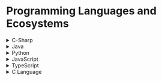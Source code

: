 # Programming Languages and Ecosystems
<details>
  <summary>
    C-Sharp
  </summary>

  ## Language Summary
  C# is an Object oriented, type-safe programming language that runs on .NET framework and .NET Core for platform independence.
  
  ## Features
  1. Automatic Garbage collection
  2. Generics which allows parameterized types, it enables programmers to create classes,interfaces,and methods that work with different data types without having to define the data type **explicitly**.
  3. LINQ - Lambda expressions for Language Integrated Queries
  4. Synchronization and Asynchronization
  5. Classes, Objects, Primitive Types, Generics, user-defined reference and value types.

  ## Data Types
  14 Primitive types and blank Non-primitive types
  |Primitive Type | Details | 
  |-|-|
  |Boolean | true/false data type 1 byte i.e. 8 bits.|
  
  |Non-primitive Types | Details |
  |-|-|
  |Class | Reference type and blueprint for an object, defining properties and behaviors|
  |Struct | Value type and more of a lightweight class, no inheritance, but interfaces allowed |
  |Enum | Are **sets** of named integer constants that are grouped together.|
  |Arrays | Arrays are one of the ways to store a fixed size collection of elements of the same data type.|
  |Strings | A string is a collection of characters stored in a sequential order to form text.|
  
  ## Ecosystem

  
</details>

<details>
  <summary>
    Java
  </summary>

  ## Language Summary
  Java is a **mostly** Object oriented programming language that runs on JVM (Java Virtual Machine) for platform independence.
  
  ## Features
  1. Automatic Garbage collection
  2. Generics which allows parameterized types, it enables programmers to create classes,interfaces,and methods that work with different data types without having to define the data type **explicitly**. i.e. List<T>().
  3. Stream is the Java equivalent to LINQ in C#
  4. Synchronization and Asynchronization
  5. Classes, Objects, Primitive Types, Generics, user-defined reference and value types.

  ## Data Types
  8 Primitive types and 5 Non-primitive types
  |Primitive Type | Details | Immutable Wrapper Class | 
  |-|-|-|
  |char | 1 bit | Char |
  |boolean | true/false data type 1 byte i.e. 8 bits.| Boolean |
  |byte |8 bit signed number | Byte |
  |short |16 bit signed number | Short |
  |int | 32 bit signed number | Integer |
  |long |64 bit signed number | Long |
  |float |32 bit signed floating point number | Float |
  |double |64 bit signed floating point number | Double |
  
  |Non-primitive Types | Details |
  |-|-|
  |Class | Reference type and blueprint for an object, defining properties and behaviors|
  |Object | A general type that includes any non-primitive or reference type |
  |Interface | A reference type that holds a collection of abstract methods |
  |Arrays | Arrays are one of the ways to store a fixed size collection of elements of the same data type.|
  |Strings | A string is a collection of characters stored in a sequential order to form text.|

  |Data Structure | Runtime Complexity | Details |
  |-|-|-|
  |HashSet | O(n) | Set data structure i.e. { 1, 5, 6 }. No duplicates allowed. 1 null element allowed. Uses hashMap for sorting. |
  |HashMap | O(1) | Map data structure i.e. (key, value) pair. Not Thread safe. No duplicate keys allowed. 1 null key, any # of null values allowed. Uses hashing which includes a key, hash function and a HashTable. |
  |HashTable | O(1) | Legacy Table data structure i.e. (index, value). No duplicates allowed. Thread safe. No nulls at all allowed. |
  |ConcurrentHashMap | O(1) | A thread safe HashMap. It allows for multiple threads to access the same HashMap. |
  |Array | O(n) | fixed size and can be multi-dimensional |
  |ArrayList | O(n) | variable size and single-dimensional. It can store multiple different types. |
  |LinkedList | O(n)| variable size and tree structure with nodes and address pointers. Doubly linked list to store elements.|
  
  ## Ecosystem

  |Term | Information |
  |-|-|
  |JDK: Java Development Kit | Development platform including dev tools, JRE, javac, and JVM |
  |JRE: Java Runtime Environment |JRE executes Java Programs, includes JIT and JVM. |
  |JVM: Java Virtual Machine |JVM is the foundation, or the heart of Java programming language, and ensures the program’s Java source code will be platform-agnostic. JVM is *included* in **both** JDK and JRE – Java programs won’t run without it.|
  |JIT: Just In Time Compiler | It is part of JVM and optimizes the conversion of bytecode to machine code.|
  |Javac | Another complementary tool, is a compiler that reads Java definitions and translates them into bytecode that can run on JVM|
  | Javadoc | Converts API documentation from Java source code to HTML. This is useful when creating standard documentation in HTML|
  |JDBC | Responsible for database connections and query activities within Java. |
  |Hibernate |Preferred Object Relational Mapping Tool|
  |Spring Framework | Similar to C-Sharps ASP.NET framework, it simplifies many configurations for developers. It can be considered as a collection of sub-frameworks|
  |Spring Boot | Built on top of Spring, and easier to use. It is mostly used for REST API development. It also includes an instance of Tomcat server. |
  |Spring Web MVC | Part of Spring that helps faciliate rapid Web Application development in Java using the Model-View-Controller pattern.|
  | Spring JDBC | It belongs to the Spring Data family. Basically, it provides abstractions for the JDBC-based Data Access Layer. It provides easy to use Object Relational Mapping (ORM) framework to work with databases. |
  |Gradle | Gradle is a build automation tool known for its flexibility to build software. A build automation tool is used to automate the creation of applications. |
  |Maven |Maven is chiefly used for Java-based projects, helping to download dependencies, which refers to the libraries or JAR files. The tool helps get the right JAR files for each project as there may be different versions of separate packages.|
  |Tomcat | Typical web server |
  |JUnit | A unit testing open-source framework for the Java programming language. Uses @Test annotation and Asserts. |

</details>

<details>
  <summary>
    Python
  </summary>
</details>

<details>
  <summary>
    JavaScript
  </summary>
</details>

<details>
  <summary>
    TypeScript
  </summary>
</details>

<details>
  <summary>
    C Language
  </summary>
</details>
